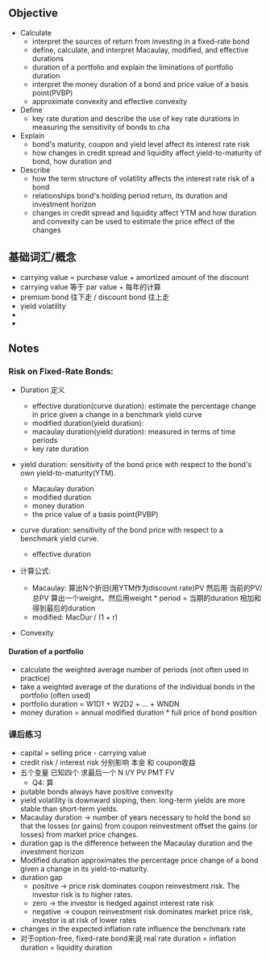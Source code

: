 ## Objective
* Calculate
    * interpret the sources of return from investing in a fixed-rate bond
    * define, calculate, and interpret Macaulay, modified, and effective durations
    * duration of a portfolio and explain the liminations of portfolio duration
    * interpret the money duration of a bond and price value of a basis point(PVBP)
    * approximate convexity and effective convexity
* Define
    * key rate duration and describe the use of key rate durations in measuring the sensitivity of bonds to cha
* Explain
    * bond's maturity, coupon and yield level affect its interest rate risk
    * how changes in credit spread and liquidity affect yield-to-maturity of bond, how duration and 
* Describe
    * how the term structure of volatility affects the interest rate risk of a bond
    * relationships bond's holding period return, its duration and investment horizon
    * changes in credit spread and liquidity affect YTM and how duration and convexity can be used to estimate the price effect of the changes


## 基础词汇/概念
* carrying value = purchase value + amortized amount of the discount 
* carrying value 等于 par value + 每年的计算 
* premium bond 往下走 / discount bond 往上走
* yield volatility
* 
* 

## Notes


### Risk on Fixed-Rate Bonds:
* Duration 定义
    * effective duration(curve duration): estimate the percentage change in price given a change in a benchmark yield curve
    * modified duration(yield duration): 
    * macaulay duration(yield duration): measured in terms of time periods
    * key rate duration

* yield duration: sensitivity of the bond price with respect to the bond's own yield-to-maturity(YTM).
    * Macaulay duration
    * modified duration 
    * money duration
    * the price value of a basis point(PVBP)

* curve duration: sensitivity of the bond price with respect to a benchmark yield curve.
    * effective duration

* 计算公式:
    * Macaulay: 算出N个折旧(用YTM作为discount rate)PV 然后用 当前的PV/总PV 算出一个weight，然后用weight * period = 当期的duration 相加和得到最后的duration
    * modified: MacDur / (1 + r)
* Convexity

#### Duration of a portfolio
* calculate the weighted average number of periods (not often used in practice)
* take a weighted average of the durations of the individual bonds in the portfolio (often used)
* portfolio duration = W1D1 + W2D2 + ... + WNDN
* money duration = annual modified duration * full price of bond position


### 课后练习
* capital = selling price - carrying value
* credit risk / interest risk 分别影响 本金 和 coupon收益
* 五个变量 已知四个 求最后一个  N I/Y PV PMT FV
    * Q4: 算 
* putable bonds always have positive convexity
* yield volatility is downward sloping, then: long-term yields are more stable than short-term yields.
* Macaulay duration -> number of years necessary to hold the bond so that the losses (or gains) from coupon reinvestment offset the gains (or losses) from market price changes.
* duration gap is the difference between the Macaulay duration and the investment horizon
* Modified duration approximates the percentage price change of a bond given a change in its yield-to-maturity.
* duration gap 
  * positive -> price risk dominates coupon reinvestment risk. The investor risk is to higher rates.
  * zero -> the investor is hedged against interest rate risk
  * negative -> coupon reinvestment risk dominates market price risk, investor is at risk of lower rates
* changes in the expected inflation rate influence the benchmark rate
* 对于option-free, fixed-rate bond来说 real rate duration = inflation duration = liquidity duration